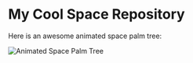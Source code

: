 # My Cool Space Repository

Here is an awesome animated space palm tree:

![Animated Space Palm Tree](https://github.com/username/repository-name/blob/main/giphy.gif)
